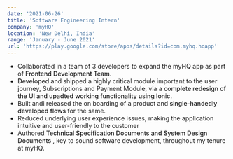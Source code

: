 ```yaml
---
date: '2021-06-26'
title: 'Software Engineering Intern'
company: 'myHQ'
location: 'New Delhi, India'
range: 'January - June 2021'
url: 'https://play.google.com/store/apps/details?id=com.myhq.hqapp'
---
```

<style> 
.p{
    font-size: inherit;
}
.bold-primary{
    color: var(--primary);
    font-weight: 500;
    margin: 0px;
    display: inline;
}
</style>
- Collaborated in a team of 3 developers to expand the myHQ app as part of <p class="bold-primary"> Frontend Development Team</p>.
- <p class="bold-primary">Developed</p> and shipped a highly critical module important to the user journey, Subscriptions and Payment Module, via a <p class="bold-primary"> complete redesign of the UI and upadted working functionality using Ionic.</p>
- Built andi released the on boarding of a product and <p class="bold-primary"> single-handedly developed flows </p> for the same.
- Reduced underlying <p class="bold-primary"> user experience </p> issues, making the application intuitive and user-friendly to the customer
- Authored <p class="bold-primary"> Technical Specification Documents and System Design Documents </p>, key to sound software development, throughout my tenure at myHQ.

